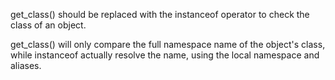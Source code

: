 get_class() should be replaced with the instanceof operator to check the class of an object. 

get_class() will only compare the full namespace name of the object's class, while instanceof actually resolve the name, using the local namespace and aliases.

<?php

    use Stdclass as baseClass;
    
    function foo($arg) {
        // Slow and prone to namespace errors
        if (get_class($arg) === 'Stdclass') {
            // doSomething()
        }
    }

    function bar($arg) {
        // Faster, and uses aliases.
        if ($arg instanceof baseClass) {
            // doSomething()
        }
    }
?>

